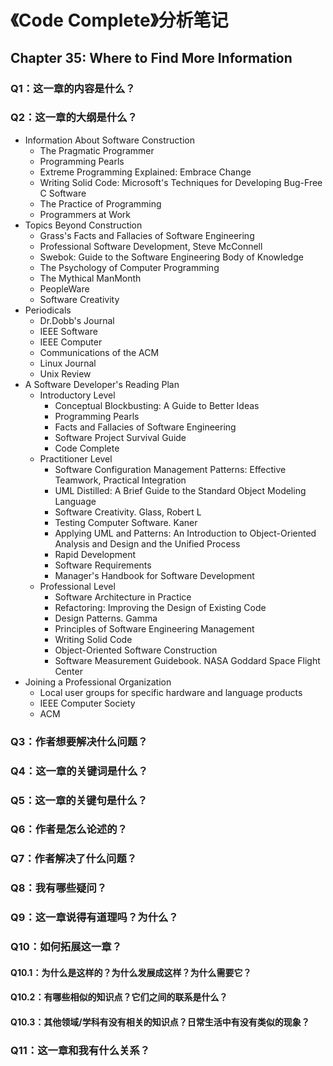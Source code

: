 # 《Code Complete》分析笔记

## Chapter 35: Where to Find More Information

### Q1：这一章的内容是什么？

### Q2：这一章的大纲是什么？

- Information About Software Construction
  - The Pragmatic Programmer
  - Programming Pearls
  - Extreme Programming Explained: Embrace Change
  - Writing Solid Code: Microsoft's Techniques for Developing Bug-Free C Software
  - The Practice of Programming
  - Programmers at Work
- Topics Beyond Construction
  - Grass's Facts and Fallacies of Software Engineering
  - Professional Software Development, Steve McConnell
  - Swebok: Guide to the Software Engineering Body of Knowledge
  - The Psychology of Computer Programming
  - The Mythical ManMonth
  - PeopleWare
  - Software Creativity
- Periodicals
  - Dr.Dobb's Journal
  - IEEE Software
  - IEEE Computer
  - Communications of the ACM
  - Linux Journal
  - Unix Review
- A Software Developer's Reading Plan
  - Introductory Level
    - Conceptual Blockbusting: A Guide to Better Ideas
    - Programming Pearls
    - Facts and Fallacies of Software Engineering
    - Software Project Survival Guide
    - Code Complete
  - Practitioner Level
    - Software Configuration Management Patterns: Effective Teamwork, Practical Integration
    - UML Distilled: A Brief Guide to the Standard Object Modeling Language
    - Software Creativity. Glass, Robert L
    - Testing Computer Software. Kaner
    - Applying UML and Patterns: An Introduction to Object-Oriented Analysis and Design and the Unified Process
    - Rapid Development
    - Software Requirements
    - Manager's Handbook for Software Development
  - Professional Level
    - Software Architecture in Practice
    - Refactoring: Improving the Design of Existing Code
    - Design Patterns. Gamma
    - Principles of Software Engineering Management
    - Writing Solid Code
    - Object-Oriented Software Construction
    - Software Measurement Guidebook. NASA Goddard Space Flight Center
- Joining a Professional Organization
  - Local user groups for specific hardware and language products
  - IEEE Computer Society
  - ACM

### Q3：作者想要解决什么问题？

### Q4：这一章的关键词是什么？

### Q5：这一章的关键句是什么？

### Q6：作者是怎么论述的？

### Q7：作者解决了什么问题？

### Q8：我有哪些疑问？

### Q9：这一章说得有道理吗？为什么？

### Q10：如何拓展这一章？

#### Q10.1：为什么是这样的？为什么发展成这样？为什么需要它？

#### Q10.2：有哪些相似的知识点？它们之间的联系是什么？

#### Q10.3：其他领域/学科有没有相关的知识点？日常生活中有没有类似的现象？

### Q11：这一章和我有什么关系？
